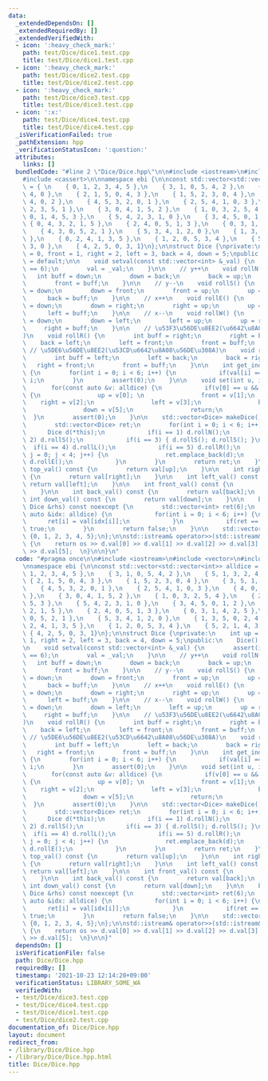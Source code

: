 ```yaml
---
data:
  _extendedDependsOn: []
  _extendedRequiredBy: []
  _extendedVerifiedWith:
  - icon: ':heavy_check_mark:'
    path: test/Dice/dice1.test.cpp
    title: test/Dice/dice1.test.cpp
  - icon: ':heavy_check_mark:'
    path: test/Dice/dice2.test.cpp
    title: test/Dice/dice2.test.cpp
  - icon: ':heavy_check_mark:'
    path: test/Dice/dice3.test.cpp
    title: test/Dice/dice3.test.cpp
  - icon: ':x:'
    path: test/Dice/dice4.test.cpp
    title: test/Dice/dice4.test.cpp
  _isVerificationFailed: true
  _pathExtension: hpp
  _verificationStatusIcon: ':question:'
  attributes:
    links: []
  bundledCode: "#line 2 \"Dice/Dice.hpp\"\n\n#include <iostream>\n#include <vector>\n\
    #include <cassert>\n\nnamespace ebi {\n\nconst std::vector<std::vector<int>> alldice\
    \ = { \n    { 0, 1, 2, 3, 4, 5 },\n    { 3, 1, 0, 5, 4, 2 },\n    { 5, 1, 3, 2,\
    \ 4, 0 },\n    { 2, 1, 5, 0, 4, 3 },\n    { 1, 5, 2, 3, 0, 4 },\n    { 3, 5, 1,\
    \ 4, 0, 2 },\n    { 4, 5, 3, 2, 0, 1 },\n    { 2, 5, 4, 1, 0, 3 },\n    { 4, 0,\
    \ 2, 3, 5, 1 },\n    { 3, 0, 4, 1, 5, 2 },\n    { 1, 0, 3, 2, 5, 4 },\n    { 2,\
    \ 0, 1, 4, 5, 3 },\n    { 5, 4, 2, 3, 1, 0 },\n    { 3, 4, 5, 0, 1, 2 },\n   \
    \ { 0, 4, 3, 2, 1, 5 },\n    { 2, 4, 0, 5, 1, 3 },\n    { 0, 3, 1, 4, 2, 5 },\n\
    \    { 4, 3, 0, 5, 2, 1 },\n    { 5, 3, 4, 1, 2, 0 },\n    { 1, 3, 5, 0, 2, 4\
    \ },\n    { 0, 2, 4, 1, 3, 5 },\n    { 1, 2, 0, 5, 3, 4 },\n    { 5, 2, 1, 4,\
    \ 3, 0 },\n    { 4, 2, 5, 0, 3, 1}\n};\n\nstruct Dice {\nprivate:\n    int up\
    \ = 0, front = 1, right = 2, left = 3, back = 4, down = 5;\npublic:\n    Dice()\
    \ = default;\n\n    void setval(const std::vector<int> &_val) {\n        assert(int(_val.size())\
    \ == 6);\n        val = _val;\n    }\n\n    // y++\n    void rollN() {\n     \
    \   int buff = down;\n        down = back;\n        back = up;\n        up = front;\n\
    \        front = buff;\n    }\n\n    // y--\n    void rollS() {\n        int buff\
    \ = down;\n        down = front;\n        front = up;\n        up = back;\n  \
    \      back = buff;\n    }\n\n    // x++\n    void rollE() {\n        int buff\
    \ = down;\n        down = right;\n        right = up;\n        up = left;\n  \
    \      left = buff;\n    }\n\n    // x--\n    void rollW() {\n        int buff\
    \ = down;\n        down = left;\n        left = up;\n        up = right;\n   \
    \     right = buff;\n    }\n\n    // \u53F3\u56DE\u8EE2(\u6642\u8A08\u56DE\u308A\
    )\n    void rollR() {\n        int buff = right;\n        right = back;\n    \
    \    back = left;\n        left = front;\n        front = buff;\n    }\n\n   \
    \ // \u5DE6\u56DE\u8EE2(\u53CD\u6642\u8A08\u56DE\u308A)\n    void rollL() {\n\
    \        int buff = left;\n        left = back;\n        back = right;\n     \
    \   right = front;\n        front = buff;\n    }\n\n    int get_index(int x) const\
    \ {\n        for(int i = 0; i < 6; i++) {\n            if(val[i] == x) return\
    \ i;\n        }\n        assert(0);\n    }\n\n    void set(int u, int f) {\n \
    \       for(const auto &v: alldice) {\n            if(v[0] == u && v[1] == f)\
    \ {\n                up = v[0]; \n                front = v[1];\n            \
    \    right = v[2];\n                left = v[3];\n                back = v[4];\n\
    \                down = v[5];\n                return;\n            }\n      \
    \  }\n        assert(0);\n    }\n\n    std::vector<Dice> makeDice() const {\n\
    \        std::vector<Dice> ret;\n        for(int i = 0; i < 6; i++) {\n      \
    \      Dice d(*this);\n            if(i == 1) d.rollN();\n            if(i ==\
    \ 2) d.rollS();\n            if(i == 3) { d.rollS(); d.rollS(); }\n          \
    \  if(i == 4) d.rollL();\n            if(i == 5) d.rollR();\n            for(int\
    \ j = 0; j < 4; j++) {\n                ret.emplace_back(d);\n               \
    \ d.rollE();\n            }\n        }\n        return ret;\n    }\n\n    int\
    \ top_val() const {\n        return val[up];\n    }\n\n    int right_val() const\
    \ {\n        return val[right];\n    }\n\n    int left_val() const {\n       \
    \ return val[left];\n    }\n\n    int front_val() const {\n        return val[front];\n\
    \    }\n\n    int back_val() const {\n        return val[back];\n    }\n\n   \
    \ int down_val() const {\n        return val[down];\n    }\n\n    bool operator==(const\
    \ Dice &rhs) const noexcept {\n        std::vector<int> ret(6);\n        for(const\
    \ auto &idx: alldice) {\n            for(int i = 0; i < 6; i++) {\n          \
    \      ret[i] = val[idx[i]];\n            }\n            if(ret == rhs.val) return\
    \ true;\n        }\n        return false;\n    }\n\n    std::vector<int> val =\
    \ {0, 1, 2, 3, 4, 5};\n};\n\nstd::istream& operator>>(std::istream& os, Dice &d)\
    \ {\n    return os >> d.val[0] >> d.val[1] >> d.val[2] >> d.val[3] >> d.val[4]\
    \ >> d.val[5];  \n}\n\n}\n"
  code: "#pragma once\n\n#include <iostream>\n#include <vector>\n#include <cassert>\n\
    \nnamespace ebi {\n\nconst std::vector<std::vector<int>> alldice = { \n    { 0,\
    \ 1, 2, 3, 4, 5 },\n    { 3, 1, 0, 5, 4, 2 },\n    { 5, 1, 3, 2, 4, 0 },\n   \
    \ { 2, 1, 5, 0, 4, 3 },\n    { 1, 5, 2, 3, 0, 4 },\n    { 3, 5, 1, 4, 0, 2 },\n\
    \    { 4, 5, 3, 2, 0, 1 },\n    { 2, 5, 4, 1, 0, 3 },\n    { 4, 0, 2, 3, 5, 1\
    \ },\n    { 3, 0, 4, 1, 5, 2 },\n    { 1, 0, 3, 2, 5, 4 },\n    { 2, 0, 1, 4,\
    \ 5, 3 },\n    { 5, 4, 2, 3, 1, 0 },\n    { 3, 4, 5, 0, 1, 2 },\n    { 0, 4, 3,\
    \ 2, 1, 5 },\n    { 2, 4, 0, 5, 1, 3 },\n    { 0, 3, 1, 4, 2, 5 },\n    { 4, 3,\
    \ 0, 5, 2, 1 },\n    { 5, 3, 4, 1, 2, 0 },\n    { 1, 3, 5, 0, 2, 4 },\n    { 0,\
    \ 2, 4, 1, 3, 5 },\n    { 1, 2, 0, 5, 3, 4 },\n    { 5, 2, 1, 4, 3, 0 },\n   \
    \ { 4, 2, 5, 0, 3, 1}\n};\n\nstruct Dice {\nprivate:\n    int up = 0, front =\
    \ 1, right = 2, left = 3, back = 4, down = 5;\npublic:\n    Dice() = default;\n\
    \n    void setval(const std::vector<int> &_val) {\n        assert(int(_val.size())\
    \ == 6);\n        val = _val;\n    }\n\n    // y++\n    void rollN() {\n     \
    \   int buff = down;\n        down = back;\n        back = up;\n        up = front;\n\
    \        front = buff;\n    }\n\n    // y--\n    void rollS() {\n        int buff\
    \ = down;\n        down = front;\n        front = up;\n        up = back;\n  \
    \      back = buff;\n    }\n\n    // x++\n    void rollE() {\n        int buff\
    \ = down;\n        down = right;\n        right = up;\n        up = left;\n  \
    \      left = buff;\n    }\n\n    // x--\n    void rollW() {\n        int buff\
    \ = down;\n        down = left;\n        left = up;\n        up = right;\n   \
    \     right = buff;\n    }\n\n    // \u53F3\u56DE\u8EE2(\u6642\u8A08\u56DE\u308A\
    )\n    void rollR() {\n        int buff = right;\n        right = back;\n    \
    \    back = left;\n        left = front;\n        front = buff;\n    }\n\n   \
    \ // \u5DE6\u56DE\u8EE2(\u53CD\u6642\u8A08\u56DE\u308A)\n    void rollL() {\n\
    \        int buff = left;\n        left = back;\n        back = right;\n     \
    \   right = front;\n        front = buff;\n    }\n\n    int get_index(int x) const\
    \ {\n        for(int i = 0; i < 6; i++) {\n            if(val[i] == x) return\
    \ i;\n        }\n        assert(0);\n    }\n\n    void set(int u, int f) {\n \
    \       for(const auto &v: alldice) {\n            if(v[0] == u && v[1] == f)\
    \ {\n                up = v[0]; \n                front = v[1];\n            \
    \    right = v[2];\n                left = v[3];\n                back = v[4];\n\
    \                down = v[5];\n                return;\n            }\n      \
    \  }\n        assert(0);\n    }\n\n    std::vector<Dice> makeDice() const {\n\
    \        std::vector<Dice> ret;\n        for(int i = 0; i < 6; i++) {\n      \
    \      Dice d(*this);\n            if(i == 1) d.rollN();\n            if(i ==\
    \ 2) d.rollS();\n            if(i == 3) { d.rollS(); d.rollS(); }\n          \
    \  if(i == 4) d.rollL();\n            if(i == 5) d.rollR();\n            for(int\
    \ j = 0; j < 4; j++) {\n                ret.emplace_back(d);\n               \
    \ d.rollE();\n            }\n        }\n        return ret;\n    }\n\n    int\
    \ top_val() const {\n        return val[up];\n    }\n\n    int right_val() const\
    \ {\n        return val[right];\n    }\n\n    int left_val() const {\n       \
    \ return val[left];\n    }\n\n    int front_val() const {\n        return val[front];\n\
    \    }\n\n    int back_val() const {\n        return val[back];\n    }\n\n   \
    \ int down_val() const {\n        return val[down];\n    }\n\n    bool operator==(const\
    \ Dice &rhs) const noexcept {\n        std::vector<int> ret(6);\n        for(const\
    \ auto &idx: alldice) {\n            for(int i = 0; i < 6; i++) {\n          \
    \      ret[i] = val[idx[i]];\n            }\n            if(ret == rhs.val) return\
    \ true;\n        }\n        return false;\n    }\n\n    std::vector<int> val =\
    \ {0, 1, 2, 3, 4, 5};\n};\n\nstd::istream& operator>>(std::istream& os, Dice &d)\
    \ {\n    return os >> d.val[0] >> d.val[1] >> d.val[2] >> d.val[3] >> d.val[4]\
    \ >> d.val[5];  \n}\n\n}"
  dependsOn: []
  isVerificationFile: false
  path: Dice/Dice.hpp
  requiredBy: []
  timestamp: '2021-10-23 12:14:20+09:00'
  verificationStatus: LIBRARY_SOME_WA
  verifiedWith:
  - test/Dice/dice3.test.cpp
  - test/Dice/dice4.test.cpp
  - test/Dice/dice1.test.cpp
  - test/Dice/dice2.test.cpp
documentation_of: Dice/Dice.hpp
layout: document
redirect_from:
- /library/Dice/Dice.hpp
- /library/Dice/Dice.hpp.html
title: Dice/Dice.hpp
---
```

